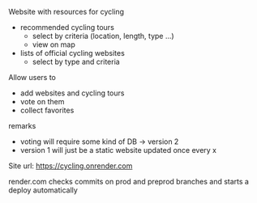 Website with resources for cycling

- recommended cycling tours
  - select by criteria (location, length, type ...)
  - view on map
- lists of official cycling websites
  - select by type and criteria

Allow users to 

 - add websites and cycling tours
 - vote on them
 - collect favorites

remarks

 - voting will require some kind of DB -> version 2
 - version 1 will just be a static website updated once every x

Site url: https://cycling.onrender.com

render.com checks commits on prod and preprod branches and starts a deploy automatically